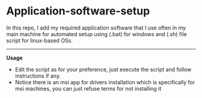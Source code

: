 # Application-software-setup

In this repo, I add my required application software that I use often in my main machine for automated setup using (.bat) for windows and (.sh) file script for linux-based OSs.

---
**Usage**
- Edit the script as for your preference, just execute the script and follow instructions if any.
- Notice there is an msi app for drivers installation which is specifically for msi machines, you can just refuse terms for not installing it

